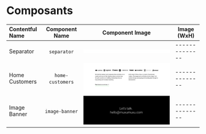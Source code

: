 # Composants

| Contentful Name         | Component Name                | Component Image                                             | Image (WxH)  |
|:----------------------- |:-----------------------------:|:-----------------------------------------------------------:|--------------|
| Separator               | `separator`                   | ![separator](images/separator.png)                          |--------------|
| Home Customers          | `home-customers`              | ![home-customers](images/home-customers.png)                |--------------|
| Image Banner            | `image-banner`                | ![image-banner](images/image-banner.png)                    |--------------|
